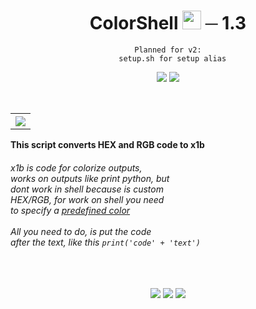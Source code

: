 
<div align='center'>
  <h1>ColorShell <img src='https://emoji.gg/assets/emoji/3034-kittyvibe.gif' width='30'> ─ 1.3 </h1>
  <pre><code><span class="hljs-attribute">Planned for v2:
  setup.sh for setup alias</span></code></pre>
  <img src='https://github.com/NwRq/private-icons/blob/main/python.svg'> <img src='https://github.com/NwRq/private-icons/blob/main/maintained%20-yes.svg'>
</div><br>

<p><table align='right'><tr><th><img src='https://github.com/NwRq/colorshell/blob/main/img/preview.gif' align='center'></table></tr></th>
  <b>
      This script converts HEX and RGB code to x1b
  </b>
  <h6>
    x1b is code for colorize outputs,<br>
    works on outputs like print python, but<br>
    dont work in shell because is custom<br>
    HEX/RGB, for work on shell you need<br>
    to specify a <a href='https://talyian.github.io/ansicolors/'>predefined color</a><br><br>
    All you need to do, is put the code<br>
    after the text, like this
    <pr><code>print('code' + 'text')</code></pr>
    </h6><br>
</p>
<p align='center'>
  <img src='https://github.com/NwRq/private-icons/blob/main/report-any-issue-!.svg' align='center'> <img src='https://github.com/NwRq/private-icons/blob/main/license-mit.svg' align='center'> <img src='https://github.com/NwRq/private-icons/blob/main/made-with-%203(1).svg' align='center'>
</p>
